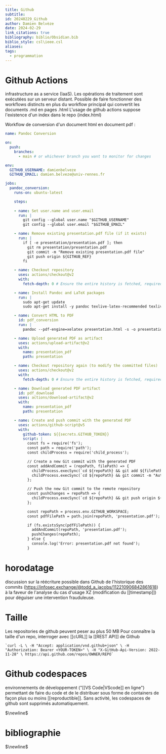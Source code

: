 ```yaml
---
title: Github
subtitle: 
id: 20240229_Github
author: Damien Belvèze
date: 2024-02-29
link_citations: true
bibliography: biblio/Obsidian.bib
biblio_style: csl\ieee.csl
aliases: 
tags:
  - programmation
---
```

# Github Actions

infrastructure as a service (IaaS). Les opérations de traitement sont exécutées sur un serveur distant. 
Possible de faire fonctionner des workflows distincts en plus du workflow principal qui convertit les documents .md en pages .html
L'usage de github actions suppose l'existence d'un index dans le repo (index.html)

Workflow de conversion d'un document html en document pdf : 

```yaml
name: Pandoc Conversion

on:
  push:
    branches:
      - main # or whichever branch you want to monitor for changes

env:
  GITHUB_USERNAME: damienbelveze
  GITHUB_EMAIL: damien.belveze@univ-rennes.fr

jobs:
  pandoc_conversion:
    runs-on: ubuntu-latest

    steps:
    
    - name: Set user.name and user.email
      run: |
        git config --global user.name "$GITHUB_USERNAME"
        git config --global user.email "$GITHUB_EMAIL"

    - name: Remove existing presentation.pdf file (if it exists)
      run: |
        if [ -e presentation/presentation.pdf ]; then
          git rm presentation/presentation.pdf
          git commit -m "Remove existing presentation.pdf file"
          git push origin ${GITHUB_REF}
        fi

    - name: Checkout repository
      uses: actions/checkout@v2
      with:
        fetch-depth: 0 # Ensure the entire history is fetched, required for fetching submodules

    - name: Install Pandoc and LaTeX packages
      run: |
        sudo apt-get update
        sudo apt-get install -y pandoc texlive-latex-recommended texlive-xetex texlive-luatex

    - name: Convert HTML to PDF
      id: pdf_conversion
      run: |
        pandoc --pdf-engine=xelatex presentation.html -s -o presentation/presentation.pdf

    - name: Upload generated PDF as artifact
      uses: actions/upload-artifact@v2
      with:
        name: presentation_pdf
        path: presentation

    - name: Checkout repository again (to modify the committed files)
      uses: actions/checkout@v2
      with:
        fetch-depth: 0 # Ensure the entire history is fetched, required for fetching submodules

    - name: Download generated PDF artifact
      id: pdf_download
      uses: actions/download-artifact@v2
      with:
        name: presentation_pdf
        path: presentation

    - name: Create and push commit with the generated PDF
      uses: actions/github-script@v5
      with:
        github-token: ${{secrets.GITHUB_TOKEN}}
        script: |
          const fs = require('fs');
          const path = require('path');
          const childProcess = require('child_process');

          // Create a new Git commit with the generated PDF
          const addAndCommit = (repoPath, filePath) => {
            childProcess.execSync(`cd ${repoPath} && git add ${filePath}`);
            childProcess.execSync(`cd ${repoPath} && git commit -m "Automatically generated PDF from Pandoc"`);
          };

          // Push the new Git commit to the remote repository
          const pushChanges = repoPath => {
            childProcess.execSync(`cd ${repoPath} && git push origin ${process.env.GITHUB_REF}`);
          };

          const repoPath = process.env.GITHUB_WORKSPACE;
          const pdfFilePath = path.join(repoPath, 'presentation.pdf');

          if (fs.existsSync(pdfFilePath)) {
            addAndCommit(repoPath, 'presentation.pdf');
            pushChanges(repoPath);
          } else {
            console.log('Error: presentation.pdf not found');
          }
```


# horodatage

discussion sur la réécriture possible dans Github de l'historique des commits (https://infosec.exchange/@todd_a_jacobs/112210906842861618) à la faveur de l'analyse du cas d'usage XZ (modification du [[timestamp]]) pour déguiser une intervention frauduleuse.

# Taille

Les repositories de github peuvent peser au plus 50 MB
Pour connaître la taille d'un repo, interroger avec [[cURL]]
la [[REST API]] de Github

```shell
`curl -L \ -H "Accept: application/vnd.github+json" \ -H "Authorization: Bearer <YOUR-TOKEN>" \ -H "X-GitHub-Api-Version: 2022-11-28" \ https://api.github.com/repos/OWNER/REPO`
```

# Github codespaces

environnements de développement ("[[VS Code|VScode]] en ligne") permettant de faire du code et de le distribuer sous forme de containers de façon plus ou moins [[reproductible]]. Sans activité, les codespaces de github sont supprimés automatiquement. 



$\newline$
# bibliographie
$\newline$






